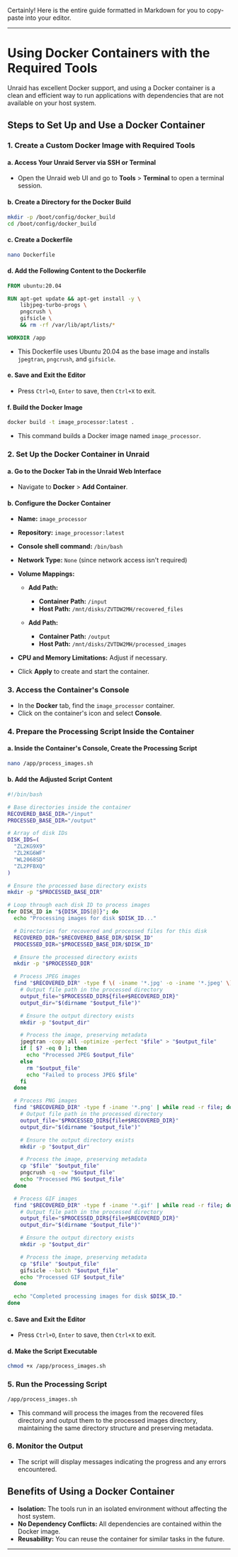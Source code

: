 Certainly! Here is the entire guide formatted in Markdown for you to copy-paste into your editor.

---

# Using Docker Containers with the Required Tools

Unraid has excellent Docker support, and using a Docker container is a clean and efficient way to run applications with dependencies that are not available on your host system.

## Steps to Set Up and Use a Docker Container

### 1. Create a Custom Docker Image with Required Tools

#### a. Access Your Unraid Server via SSH or Terminal

- Open the Unraid web UI and go to **Tools** > **Terminal** to open a terminal session.

#### b. Create a Directory for the Docker Build

```bash
mkdir -p /boot/config/docker_build
cd /boot/config/docker_build
```

#### c. Create a Dockerfile

```bash
nano Dockerfile
```

#### d. Add the Following Content to the Dockerfile

```Dockerfile
FROM ubuntu:20.04

RUN apt-get update && apt-get install -y \
    libjpeg-turbo-progs \
    pngcrush \
    gifsicle \
    && rm -rf /var/lib/apt/lists/*

WORKDIR /app
```

- This Dockerfile uses Ubuntu 20.04 as the base image and installs `jpegtran`, `pngcrush`, and `gifsicle`.

#### e. Save and Exit the Editor

- Press `Ctrl+O`, `Enter` to save, then `Ctrl+X` to exit.

#### f. Build the Docker Image

```bash
docker build -t image_processor:latest .
```

- This command builds a Docker image named `image_processor`.

### 2. Set Up the Docker Container in Unraid

#### a. Go to the Docker Tab in the Unraid Web Interface

- Navigate to **Docker** > **Add Container**.

#### b. Configure the Docker Container

- **Name:** `image_processor`
- **Repository:** `image_processor:latest`
- **Console shell command:** `/bin/bash`
- **Network Type:** `None` (since network access isn't required)
- **Volume Mappings:**

  - **Add Path:**
    - **Container Path:** `/input`
    - **Host Path:** `/mnt/disks/ZVTDW2MH/recovered_files`

  - **Add Path:**
    - **Container Path:** `/output`
    - **Host Path:** `/mnt/disks/ZVTDW2MH/processed_images`

- **CPU and Memory Limitations:** Adjust if necessary.

- Click **Apply** to create and start the container.

### 3. Access the Container's Console

- In the **Docker** tab, find the `image_processor` container.
- Click on the container's icon and select **Console**.

### 4. Prepare the Processing Script Inside the Container

#### a. Inside the Container's Console, Create the Processing Script

```bash
nano /app/process_images.sh
```

#### b. Add the Adjusted Script Content

```bash
#!/bin/bash

# Base directories inside the container
RECOVERED_BASE_DIR="/input"
PROCESSED_BASE_DIR="/output"

# Array of disk IDs
DISK_IDS=(
  "ZL2KG9X9"
  "ZL2KG6WF"
  "WL2068SD"
  "ZL2PFBXQ"
)

# Ensure the processed base directory exists
mkdir -p "$PROCESSED_BASE_DIR"

# Loop through each disk ID to process images
for DISK_ID in "${DISK_IDS[@]}"; do
  echo "Processing images for disk $DISK_ID..."

  # Directories for recovered and processed files for this disk
  RECOVERED_DIR="$RECOVERED_BASE_DIR/$DISK_ID"
  PROCESSED_DIR="$PROCESSED_BASE_DIR/$DISK_ID"

  # Ensure the processed directory exists
  mkdir -p "$PROCESSED_DIR"

  # Process JPEG images
  find "$RECOVERED_DIR" -type f \( -iname '*.jpg' -o -iname '*.jpeg' \) | while read -r file; do
    # Output file path in the processed directory
    output_file="$PROCESSED_DIR${file#$RECOVERED_DIR}"
    output_dir="$(dirname "$output_file")"

    # Ensure the output directory exists
    mkdir -p "$output_dir"

    # Process the image, preserving metadata
    jpegtran -copy all -optimize -perfect "$file" > "$output_file"
    if [ $? -eq 0 ]; then
      echo "Processed JPEG $output_file"
    else
      rm "$output_file"
      echo "Failed to process JPEG $file"
    fi
  done

  # Process PNG images
  find "$RECOVERED_DIR" -type f -iname '*.png' | while read -r file; do
    # Output file path in the processed directory
    output_file="$PROCESSED_DIR${file#$RECOVERED_DIR}"
    output_dir="$(dirname "$output_file")"

    # Ensure the output directory exists
    mkdir -p "$output_dir"

    # Process the image, preserving metadata
    cp "$file" "$output_file"
    pngcrush -q -ow "$output_file"
    echo "Processed PNG $output_file"
  done

  # Process GIF images
  find "$RECOVERED_DIR" -type f -iname '*.gif' | while read -r file; do
    # Output file path in the processed directory
    output_file="$PROCESSED_DIR${file#$RECOVERED_DIR}"
    output_dir="$(dirname "$output_file")"

    # Ensure the output directory exists
    mkdir -p "$output_dir"

    # Process the image, preserving metadata
    cp "$file" "$output_file"
    gifsicle --batch "$output_file"
    echo "Processed GIF $output_file"
  done

  echo "Completed processing images for disk $DISK_ID."
done
```

#### c. Save and Exit the Editor

- Press `Ctrl+O`, `Enter` to save, then `Ctrl+X` to exit.

#### d. Make the Script Executable

```bash
chmod +x /app/process_images.sh
```

### 5. Run the Processing Script

```bash
/app/process_images.sh
```

- This command will process the images from the recovered files directory and output them to the processed images directory, maintaining the same directory structure and preserving metadata.

### 6. Monitor the Output

- The script will display messages indicating the progress and any errors encountered.

## Benefits of Using a Docker Container

- **Isolation:** The tools run in an isolated environment without affecting the host system.
- **No Dependency Conflicts:** All dependencies are contained within the Docker image.
- **Reusability:** You can reuse the container for similar tasks in the future.

---